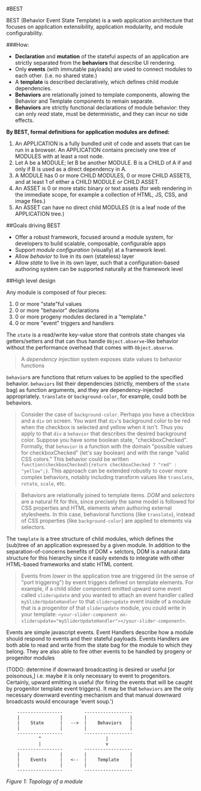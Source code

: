 #BEST

BEST (Behavior Event State Template) is a web application architecture that focuses on application extensibility, application modularity, and module configurability.

###How:

  * **Declaration** and **mutation** of the stateful aspects of an application are strictly separated from the **behaviors** that describe UI rendering.
  * Only **events** (with immutable payloads) are used to connect modules to each other. (i.e. no shared state.)
  * A **template** is described declaratively, which defines child module dependencies.
  * **Behaviors** are relationally joined to template components, allowing the Behavior and Template components to remain separate.
  * **Behaviors** are strictly functional declarations of module behavior: they can only *read* state, must be deterministic, and they can incur no side effects.


**By BEST, formal definitions for application modules are defined:**

  1. An APPLICATION is a fully bundled unit of code and assets that can be run in a browser. An APPLICATION contains precisely one tree of MODULES with at least a root node.
  2. Let A be a MODULE; let B be another MODULE.  B is a CHILD of A if and only if B is used as a direct dependency in A.
  3. A MODULE has 0 or more CHILD MODULES, 0 or more CHILD ASSETS, and at least 1 of either a CHILD MODULE or CHILD ASSET.
  4. An ASSET is 0 or more static binary or text assets (for web rendering in the immediate scope, for example a collection of HTML, JS, CSS, and image files.)
  5. An ASSET can have no direct child MODULES (it is a leaf node of the APPLICATION tree.)

##Goals driving BEST

 * Offer a robust framework, focused around a module system, for developers to build scalable, composable, configurable apps
 * Support *module configuration* (visually) at a framework level.
 * Allow *behavior* to live in its own (stateless) layer
 * Allow *state* to live in its own layer, such that a configuration-based authoring system can be supported naturally at the framework level


##High level design

Any module is composed of four pieces:

  1. 0 or more "state"ful values
  2. 0 or more "behavior" declarations
  3. 0 or more progeny modules declared in a "template."
  4. 0 or more "event" triggers and handlers

The `state` is a read/write key-value store that controls state changes via getters/setters and that can thus handle `Object.observe`-like behavior without the performance overhead that comes with `Object.observe`.

> A *dependency injection* system exposes state values to behavior functions

`behavior`s are functions that return values to be applied to the specified behavior.  `behaviors` list their dependencies (strictly, members of the `state` bag) as function arguments, and they are dependency-injected appropriately.  `translate` or `background-color`, for example, could both be behaviors.

> Consider the case of `background-color`.  Perhaps you have a checkbox and a `div` on screen.  You want that `div`'s background color to be red when the checkbox is selected and yellow when it isn't.  Thus you apply to that `div` a `behavior` that describes the desired background color.  Suppose you have some boolean state, "checkboxChecked".  Formally, that `behavior` is a function with the domain "possible values for checkboxChecked" (let's say boolean) and with the range "valid CSS colors."  This behavior could be written `function(checkboxChecked){return checkboxChecked ? "red" : "yellow";}`.  This approach can be extended robustly to cover more complex behaviors, notably including transform values like `translate`, `rotate`, `scale`, etc.

> Behaviors are relationally joined to template items.  *DOM* and *selectors* are a natural fit for this, since precisely the same model is followed for CSS properties and HTML elements when authoring external stylesheets.  In this case, behavioral functions (like `translate`), instead of CSS properties (like `background-color`) are applied to elements via selectors.

The `template` is a tree structure of child modules, which defines the (sub)tree of an application expressed by a given module.  In addition to the separation-of-concerns benefits of DOM + selctors, DOM is a natural data structure for this hierarchy since it easily extends to integrate with other HTML-based frameworks and static HTML content.

>  Events from *lower* in the application tree are triggered (in the sense of "port triggering") by event triggers defined on template elements.  For example, if a child slider component emitted upward some event called `sliderupdate` and you wanted to attach an event handler called `mySliderUpdateHandler` to that `sliderupdate` event inside of a module that is a progenitor of that `sliderupdate` module, you could write in your template: `<your-slider-component on-sliderupdate="mySliderUpdateHandler"></your-slider-component>`.

Events are simple javascript events.  Event Handlers describe how a module should respond to events and their stateful payloads.  Events Handlers are both able to read and write from the state bag for the module to which they belong.  They are also able to fire other events to be handled by progeny or progenitor modules

(TODO:  determine if downward broadcasting is desired or useful [or poisonous,] i.e. maybe it is only necessary to event to progenitors.  Certainly, upward emitting is useful (for firing the events that will be caught by progenitor template event triggers).  It may be that `behaviors` are the only necessary downward eventing mechanism and that manual downward broadcasts would encourage 'event soup.')


```
    -----------------        ------------------
    |               |        |                |
    |    State      |   -->  |    Behaviors   |
    |               |        |                |
    -----------------        ------------------
            ^                        |
            |                        v
    -----------------        ------------------
    |               |        |                |
    |    Events     |   <--  |    Template    |
    |               |        |                |
    -----------------        ------------------
```
*Figure 1: Topology of a module*
